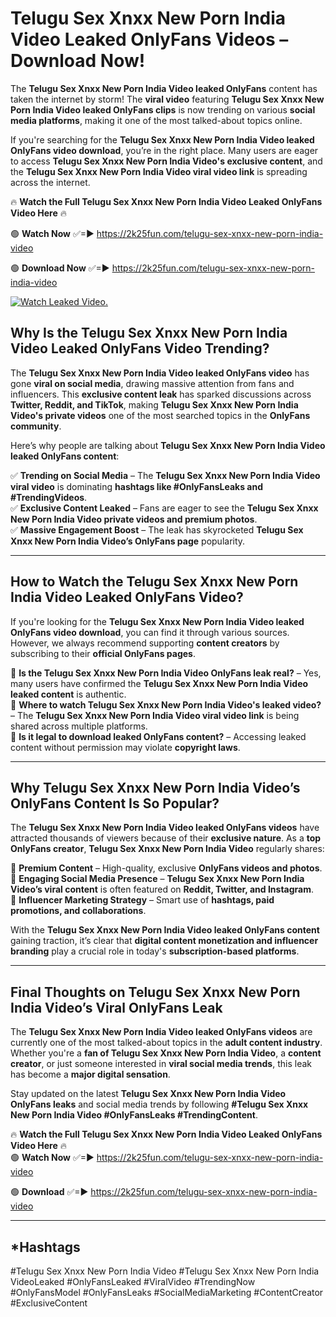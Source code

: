 # Telugu Sex Xnxx New Porn India Video Leaked OnlyFans Videos – Download Now!

The **Telugu Sex Xnxx New Porn India Video leaked OnlyFans** content has taken the internet by storm! The **viral video** featuring **Telugu Sex Xnxx New Porn India Video leaked OnlyFans clips** is now trending on various **social media platforms**, making it one of the most talked-about topics online.  

If you're searching for the **Telugu Sex Xnxx New Porn India Video leaked OnlyFans video download**, you’re in the right place. Many users are eager to access **Telugu Sex Xnxx New Porn India Video's exclusive content**, and the **Telugu Sex Xnxx New Porn India Video viral video link** is spreading across the internet.  

🔥 **Watch the Full Telugu Sex Xnxx New Porn India Video Leaked OnlyFans Video Here** 🔥  

🟢 **Watch Now** ✅=► https://2k25fun.com/telugu-sex-xnxx-new-porn-india-video

🟢 **Download Now** ✅=► https://2k25fun.com/telugu-sex-xnxx-new-porn-india-video

[![Watch Leaked Video.](https://miro.medium.com/v2/resize:fit:828/format:webp/1*cilzJN44JGOrTw9NJCrNHA.gif "Watch Leaked Video")](https://2k25fun.com/telugu-sex-xnxx-new-porn-india-video)

## **Why Is the Telugu Sex Xnxx New Porn India Video Leaked OnlyFans Video Trending?**  

The **Telugu Sex Xnxx New Porn India Video leaked OnlyFans video** has gone **viral on social media**, drawing massive attention from fans and influencers. This **exclusive content leak** has sparked discussions across **Twitter, Reddit, and TikTok**, making **Telugu Sex Xnxx New Porn India Video's private videos** one of the most searched topics in the **OnlyFans community**.  

Here’s why people are talking about **Telugu Sex Xnxx New Porn India Video leaked OnlyFans content**:  

✅ **Trending on Social Media** – The **Telugu Sex Xnxx New Porn India Video viral video** is dominating **hashtags like #OnlyFansLeaks and #TrendingVideos**.  
✅ **Exclusive Content Leaked** – Fans are eager to see the **Telugu Sex Xnxx New Porn India Video private videos and premium photos**.  
✅ **Massive Engagement Boost** – The leak has skyrocketed **Telugu Sex Xnxx New Porn India Video’s OnlyFans page** popularity.  

---

## **How to Watch the Telugu Sex Xnxx New Porn India Video Leaked OnlyFans Video?**  

If you're looking for the **Telugu Sex Xnxx New Porn India Video leaked OnlyFans video download**, you can find it through various sources. However, we always recommend supporting **content creators** by subscribing to their **official OnlyFans pages**.  

🔹 **Is the Telugu Sex Xnxx New Porn India Video OnlyFans leak real?** – Yes, many users have confirmed the **Telugu Sex Xnxx New Porn India Video leaked content** is authentic.  
🔹 **Where to watch Telugu Sex Xnxx New Porn India Video's leaked video?** – The **Telugu Sex Xnxx New Porn India Video viral video link** is being shared across multiple platforms.  
🔹 **Is it legal to download leaked OnlyFans content?** – Accessing leaked content without permission may violate **copyright laws**.  

---

## **Why Telugu Sex Xnxx New Porn India Video’s OnlyFans Content Is So Popular?**  

The **Telugu Sex Xnxx New Porn India Video leaked OnlyFans videos** have attracted thousands of viewers because of their **exclusive nature**. As a **top OnlyFans creator**, **Telugu Sex Xnxx New Porn India Video** regularly shares:  

📌 **Premium Content** – High-quality, exclusive **OnlyFans videos and photos**.  
📌 **Engaging Social Media Presence** – **Telugu Sex Xnxx New Porn India Video’s viral content** is often featured on **Reddit, Twitter, and Instagram**.  
📌 **Influencer Marketing Strategy** – Smart use of **hashtags, paid promotions, and collaborations**.  

With the **Telugu Sex Xnxx New Porn India Video leaked OnlyFans content** gaining traction, it’s clear that **digital content monetization and influencer branding** play a crucial role in today's **subscription-based platforms**.  

---

## **Final Thoughts on Telugu Sex Xnxx New Porn India Video’s Viral OnlyFans Leak**  

The **Telugu Sex Xnxx New Porn India Video leaked OnlyFans videos** are currently one of the most talked-about topics in the **adult content industry**. Whether you're a **fan of Telugu Sex Xnxx New Porn India Video**, a **content creator**, or just someone interested in **viral social media trends**, this leak has become a **major digital sensation**.  

Stay updated on the latest **Telugu Sex Xnxx New Porn India Video OnlyFans leaks** and social media trends by following **#Telugu Sex Xnxx New Porn India Video #OnlyFansLeaks #TrendingContent**.  

🔥 **Watch the Full Telugu Sex Xnxx New Porn India Video Leaked OnlyFans Video Here** 🔥  
🟢 **Watch Now** ✅=► https://2k25fun.com/telugu-sex-xnxx-new-porn-india-video

🟢 **Download** ✅=► https://2k25fun.com/telugu-sex-xnxx-new-porn-india-video

---

## *Hashtags
#Telugu Sex Xnxx New Porn India Video #Telugu Sex Xnxx New Porn India VideoLeaked #OnlyFansLeaked #ViralVideo #TrendingNow #OnlyFansModel #OnlyFansLeaks #SocialMediaMarketing #ContentCreator #ExclusiveContent  